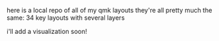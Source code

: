 here is a local repo of all of my qmk layouts
they're all pretty much the same:
34 key layouts with several layers

i'll add a visualization soon!
